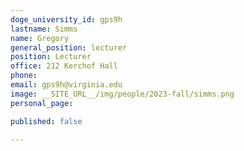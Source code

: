 ```yaml
---
doge_university_id: gps9h
lastname: Simms
name: Gregory
general_position: lecturer
position: Lecturer
office: 212 Kerchof Hall
phone: 
email: gps9h@virginia.edu
image: __SITE_URL__/img/people/2023-fall/simms.png
personal_page:

published: false

---
```




